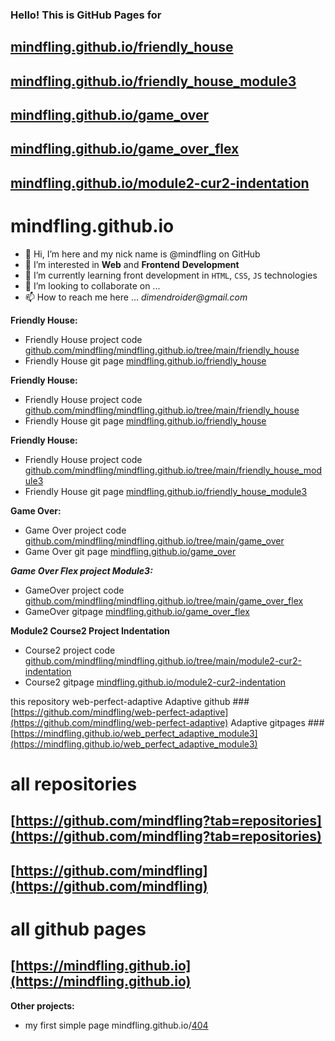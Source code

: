 ﻿### Hello! This is GitHub Pages for
## [mindfling.github.io/friendly_house](https://mindfling.github.io/friendly_house)
## [mindfling.github.io/friendly_house_module3](https://mindfling.github.io/friendly_house_module3)
## [mindfling.github.io/game_over](https://mindfling.github.io/game_over)
## [mindfling.github.io/game_over_flex](https://mindfling.github.io/game_over_flex)
## [mindfling.github.io/module2-cur2-indentation](https://mindfling.github.io/module2-cur2-indentation/)
# mindfling.github.io

- 👋 Hi, I’m here and my nick name is @mindfling on GitHub
- 👀 I’m interested in **Web** and **Frontend** **Development**
- 🌱 I’m currently learning front development in `HTML`, `CSS`, `JS` technologies
- 💞️ I’m looking to collaborate on ...
- 📫 How to reach me here ... _dimendroider@gmail.com_



**Friendly House:**
- Friendly House project code [github.com/mindfling/mindfling.github.io/tree/main/friendly_house](https://github.com/mindfling/mindfling.github.io/tree/main/friendly_house)
- Friendly House git page [mindfling.github.io/friendly_house](https://mindfling.github.io/friendly_house)




**Friendly House:**
- Friendly House project code [github.com/mindfling/mindfling.github.io/tree/main/friendly_house](https://github.com/mindfling/mindfling.github.io/tree/main/friendly_house)
- Friendly House git page [mindfling.github.io/friendly_house](https://mindfling.github.io/friendly_house)




**Friendly House:**
- Friendly House project code [github.com/mindfling/mindfling.github.io/tree/main/friendly_house_module3](https://github.com/mindfling/mindfling.github.io/tree/main/friendly_house_module3)
- Friendly House git page [mindfling.github.io/friendly_house_module3](https://mindfling.github.io/friendly_house_module3)





**Game Over:**
- Game Over project code [github.com/mindfling/mindfling.github.io/tree/main/game_over](https://github.com/mindfling/mindfling.github.io/tree/main/game_over)
- Game Over git page [mindfling.github.io/game_over](https://mindfling.github.io/game_over)


***Game Over Flex project Module3:***
- GameOver project code [github.com/mindfling/mindfling.github.io/tree/main/game_over_flex](https://github.com/mindfling/mindfling.github.io/tree/main/game_over_flex)
- GameOver gitpage [mindfling.github.io/game_over_flex](https://mindfling.github.io/game_over_flex)


**Module2 Course2 Project Indentation**
- Course2 project code [github.com/mindfling/mindfling.github.io/tree/main/module2-cur2-indentation](https://github.com/mindfling/mindfling.github.io/tree/main/module2-cur2-indentation)
- Course2 gitpage [mindfling.github.io/module2-cur2-indentation](https://mindfling.github.io/module2-cur2-indentation)


this repository web-perfect-adaptive 
Adaptive github ### [https://github.com/mindfling/web-perfect-adaptive](https://github.com/mindfling/web-perfect-adaptive)
Adaptive gitpages ### [https://mindfling.github.io/web_perfect_adaptive_module3](https://mindfling.github.io/web_perfect_adaptive_module3)


# all repositories
## [https://github.com/mindfling?tab=repositories](https://github.com/mindfling?tab=repositories)
## [https://github.com/mindfling](https://github.com/mindfling)


# all github pages
## [https://mindfling.github.io](https://mindfling.github.io)




**Other projects:**
- my first simple page mindfling.github.io/[404](https://mindfling.github.io/404)

<!-- my [iPhone13 code](https://github.com/mindfling/mindfling.github.io/tree/main/iphone13) project page mindfling.github.io/[iPhone13](https://mindfling.github.io/iphone13) -->

<!---
mindfling/mindfling is a ✨ special ✨ repository because its `README.md` (this file) appears on your GitHub profile.
You can click the Preview link to take a look at your changes.
--->


